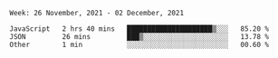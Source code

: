 <!--START_SECTION:waka-->
```text
Week: 26 November, 2021 - 02 December, 2021

JavaScript   2 hrs 40 mins   █████████████████████▒░░░   85.20 % 
JSON         26 mins         ███▒░░░░░░░░░░░░░░░░░░░░░   13.78 % 
Other        1 min           ░░░░░░░░░░░░░░░░░░░░░░░░░   00.60 % 
```
<!--END_SECTION:waka-->

